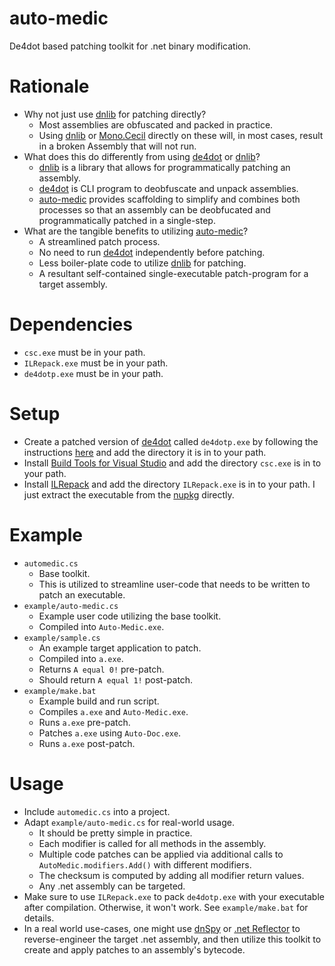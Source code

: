 # auto-medic
De4dot based patching toolkit for .net binary modification.

# Rationale
- Why not just use [dnlib](https://github.com/0xd4d/dnlib) for patching directly?
  - Most assemblies are obfuscated and packed in practice.
  - Using [dnlib](https://github.com/0xd4d/dnlib) or [Mono.Cecil](https://www.mono-project.com/docs/tools+libraries/libraries/Mono.Cecil/) directly on these will, in most cases, result in a broken Assembly that will not run.
- What does this do differently from using [de4dot](https://github.com/mobile46/de4dot) or [dnlib](https://github.com/0xd4d/dnlib)?
  - [dnlib](https://github.com/0xd4d/dnlib) is a library that allows for programmatically patching an assembly.
  - [de4dot](https://github.com/mobile46/de4dot) is CLI program to deobfuscate and unpack assemblies.
  - [auto-medic](https://github.com/snaphat/auto-medic) provides scaffolding to simplify and combines both processes so that an assembly can be deobfucated and programmatically patched in a single-step.
- What are the tangible benefits to utilizing [auto-medic](https://github.com/snaphat/auto-medic)?
  - A streamlined patch process.   
  - No need to run [de4dot](https://github.com/mobile46/de4dot) independently before patching.
  - Less boiler-plate code to utilize [dnlib](https://github.com/0xd4d/dnlib) for patching.
  - A resultant self-contained single-executable patch-program for a target assembly.

# Dependencies
- `csc.exe` must be in your path. 
- `ILRepack.exe` must be in your path.
- `de4dotp.exe` must be in your path.

# Setup
- Create a patched version of [de4dot](https://github.com/mobile46/de4dot) called `de4dotp.exe` by following the instructions [here](https://github.com/snaphat/de4dot_patcher) and add the directory it is in to your path.
- Install [Build Tools for Visual Studio](https://visualstudio.microsoft.com/downloads/#build-tools-for-visual-studio-2022) and add the directory `csc.exe` is in to your path.
- Install [ILRepack](https://github.com/gluck/il-repack) and add the directory `ILRepack.exe` is in to your path. I just extract the executable from the [nupkg](http://nuget.org/api/v2/package/ILRepack) directly.

# Example
- `automedic.cs`
  - Base toolkit.
  - This is utilized to streamline user-code that needs to be written to patch an executable.
- `example/auto-medic.cs`
  - Example user code utilizing the base toolkit.
  - Compiled into `Auto-Medic.exe`.
- `example/sample.cs`
  - An example target application to patch.
  - Compiled into `a.exe`.
  - Returns `A equal 0!` pre-patch.
  - Should return `A equal 1!` post-patch.
- `example/make.bat`
  - Example build and run script.
  - Compiles `a.exe` and `Auto-Medic.exe`.
  - Runs `a.exe` pre-patch.
  - Patches `a.exe` using `Auto-Doc.exe`.
  - Runs `a.exe` post-patch.

# Usage
- Include `automedic.cs` into a project.
- Adapt `example/auto-medic.cs` for real-world usage.
  - It should be pretty simple in practice.
  - Each modifier is called for all methods in the assembly.
  - Multiple code patches can be applied via additional calls to `AutoMedic.modifiers.Add()` with different modifiers.
  - The checksum is computed by adding all modifier return values.
  - Any .net assembly can be targeted.
- Make sure to use `ILRepack.exe` to pack `de4dotp.exe` with your executable after compilation. Otherwise, it won't work. See `example/make.bat` for details.
- In a real world use-cases, one might use [dnSpy](https://github.com/dnSpy/dnSpy) or [.net Reflector](https://www.red-gate.com/products/dotnet-development/reflector/) to reverse-engineer the target .net assembly, and then utilize this toolkit to create and apply patches to an assembly's bytecode.
